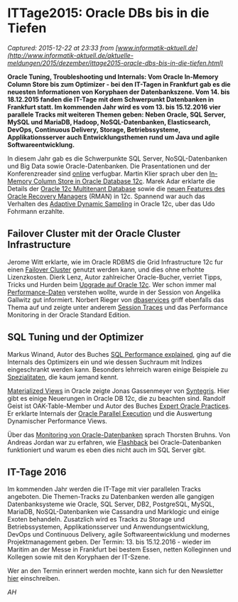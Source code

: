 # ITTage2015: Oracle DBs bis in die Tiefen

_Captured: 2015-12-22 at 23:33 from [www.informatik-aktuell.de](http://www.informatik-aktuell.de/aktuelle-meldungen/2015/dezember/ittage2015-oracle-dbs-bis-in-die-tiefen.html)_

**Oracle Tuning, Troubleshooting und Internals: Vom Oracle In-Memory Column Store bis zum Optimizer - bei den IT-Tagen in Frankfurt gab es die neuesten Informationen von Koryphaen der Datenbankszene. Vom 14. bis 18.12.2015 fanden die IT-Tage mit dem Schwerpunkt Datenbanken in Frankfurt statt. Im kommenden Jahr wird es vom 13. bis 15.12.2016 vier parallele Tracks mit weiteren Themen geben: Neben Oracle, SQL Server, MySQL und MariaDB, Hadoop, NoSQL-Datenbanken, Elasticsearch, DevOps, Continuous Delivery, Storage, Betriebssysteme, Applikationsserver auch Entwicklungsthemen rund um Java und agile Softwareentwicklung.**

In diesem Jahr gab es die Schwerpunkte SQL Server, NoSQL-Datenbanken und Big Data sowie Oracle-Datenbanken. Die Prasentationen und der Konferenzreader sind [online](http://www.informatik-aktuell.de/seminare/it-tage-datenbanken-2015/download-praesentationen-it-tage-2015.html) verfugbar. Martin Klier sprach uber den [In-Memory Column Store in Oracle Database 12c](http://www.informatik-aktuell.de/fileadmin/templates/wr/pics/Seminare/Präsentationen/Martin_Klier_IT-Tage_2015.pdf). Marek Adar erklarte die Details der [Oracle 12c Multitenant Database](http://www.informatik-aktuell.de/fileadmin/templates/wr/pics/Seminare/Präsentationen/Marek_Adar_1_IT-Tage_2015.pdf) sowie die [neuen Features des Oracle Recovery Managers](http://www.informatik-aktuell.de/fileadmin/templates/wr/pics/Seminare/Präsentationen/Marek_Adar_2_IT-Tage_2015.pdf) (RMAN) in 12c. Spannend war auch das Verhalten des [Adaptive Dynamic Samplin](http://www.informatik-aktuell.de/fileadmin/templates/wr/pics/Seminare/Präsentationen/Udo_Fohrmann_IT-Tage_2015.pdf)g in Oracle 12c, uber das Udo Fohrmann erzahlte.

## Failover Cluster mit der Oracle Cluster Infrastructure

Jerome Witt erklarte, wie im Oracle RDBMS die Grid Infrastructure 12c fur einen [Failover Cluster](http://www.informatik-aktuell.de/fileadmin/templates/wr/pics/Seminare/Präsentationen/Jerome_Witt_IT-Tage_2015.pdf) genutzt werden kann, und dies ohne erhohte Lizenzkosten. Dierk Lenz, Autor zahlreicher Oracle-Bucher, verriet Tipps, Tricks und Hurden beim [Upgrade auf Oracle 12c](http://www.informatik-aktuell.de/seminare/it-tage-datenbanken-2015/oracle-12c-upgrade.html). Wer schon immer mal [Performance-Daten](http://www.informatik-aktuell.de/fileadmin/templates/wr/pics/Seminare/Präsentationen/Angelika_Gallwitz_IT-Tage_2015.pdf) verstehen wollte, wurde in der Session von Angelika Gallwitz gut informiert. Norbert Rieger von [dbaservices](http://www.informatik-aktuell.de/seminare/it-tage-datenbanken-2015/sponsoren.html#c13370) griff ebenfalls das Thema auf und zeigte unter anderem [Session Traces](http://www.informatik-aktuell.de/fileadmin/templates/wr/pics/Seminare/Präsentationen/Norbert_Rieger_IT-Tage_2015.pdf) und das Performance Monitoring in der Oracle Standard Edition.

## SQL Tuning und der Optimizer

Markus Winand, Autor des Buches [SQL Performance explained](http://www.amazon.de/gp/product/3950307818/ref=as_li_tl?ie=UTF8&camp=1638&creative=6742&creativeASIN=3950307818&linkCode=as2&tag=wwwinformatik-21&linkId=FR4IXW53ATQZGQLT), ging auf die Internals des Optimizers ein und wie dessen Suchraum mit Indizes eingeschrankt werden kann. Besonders lehrreich waren einige Beispiele zu [Spezialitaten](http://www.informatik-aktuell.de/fileadmin/templates/wr/pics/Seminare/Präsentationen/Markus_Winand_IT-Tage_2015.pdf), die kaum jemand kennt.

[Materialized Views](http://www.informatik-aktuell.de/fileadmin/templates/wr/pics/Seminare/Präsentationen/Jonas_Gassenmeyer_IT-Tage_2015.pdf) in Oracle zeigte Jonas Gassenmeyer von [Syntegris](http://www.informatik-aktuell.de/seminare/it-tage-datenbanken-2015/sponsoren.html#c11965). Hier gibt es einige Neuerungen in Oracle DB 12c, die zu beachten sind. Randolf Geist ist OAK-Table-Member und Autor des Buches [Expert Oracle Practices](http://www.amazon.de/gp/product/1430226684/ref=as_li_tl?ie=UTF8&camp=1638&creative=6742&creativeASIN=1430226684&linkCode=as2&tag=wwwinformatik-21&linkId=IEASM4I7PCH2QYA3). Er erklarte Internals der [Oracle Parallel Execution](http://www.informatik-aktuell.de/fileadmin/templates/wr/pics/Seminare/Präsentationen/Randolf_Geist_IT-Tage_2015.pdf) und die Auswertung Dynamischer Performance Views.

Über das [Monitoring von Oracle-Datenbanken](http://www.informatik-aktuell.de/fileadmin/templates/wr/pics/Seminare/Präsentationen/Thorsten_Bruhns_IT-Tage_2015.pdf) sprach Thorsten Bruhns. Von Andreas Jordan war zu erfahren, wie [Flashback](http://www.informatik-aktuell.de/fileadmin/templates/wr/pics/Seminare/Präsentationen/Andreas_Jordan_IT-Tage_2015.pdf) bei Oracle-Datenbanken funktioniert und warum es eben dies nicht auch im SQL Server gibt.

## IT-Tage 2016

Im kommenden Jahr werden die IT-Tage mit vier parallelen Tracks angeboten. Die Themen-Tracks zu Datenbanken werden alle gangigen Datenbanksysteme wie Oracle, SQL Server, DB2, PostgreSQL, MySQL, MariaDB, NoSQL-Datenbanken wie Cassandra und Marklogic und einige Exoten behandeln. Zusatzlich wird es Tracks zu Storage und Betriebssystemen, Applikationsserver und Anwendungsentwicklung, DevOps und Continuous Delivery, agile Softwareentwicklung und modernes Projektmanagement geben. Der Termin: 13. bis 15.12.2016 - wieder im Maritim an der Messe in Frankfurt bei bestem Essen, netten Kolleginnen und Kollegen sowie mit den Koryphaen der IT-Szene.

Wer an den Termin erinnert werden mochte, kann sich fur den Newsletter [hier](http://www.informatik-aktuell.de/newsletter-anmeldung.html) einschreiben.

_AH_
